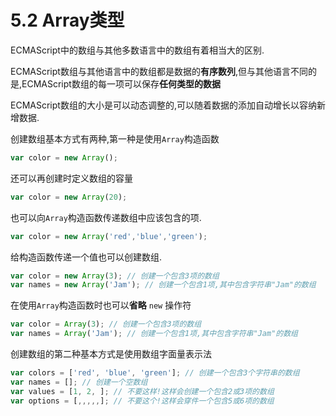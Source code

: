 # 5.2 Array类型

ECMAScript中的数组与其他多数语言中的数组有着相当大的区别.

ECMAScript数组与其他语言中的数组都是数据的**有序数列**,但与其他语言不同的是,ECMAScript数组的每一项可以保存**任何类型的数据**

ECMAScript数组的大小是可以动态调整的,可以随着数据的添加自动增长以容纳新增数据.

创建数组基本方式有两种,第一种是使用`Array`构造函数

``` js .line-numbers
var color = new Array();
```

还可以再创建时定义数组的容量

``` js .line-numbers
var color = new Array(20);
```

也可以向`Array`构造函数传递数组中应该包含的项.

``` js .line-numbers
var color = new Array('red','blue','green');
```

给构造函数传递一个值也可以创建数组.

``` js .line-numbers
var color = new Array(3); // 创建一个包含3项的数组
var names = new Array('Jam'); // 创建一个包含1项,其中包含字符串"Jam"的数组
```

在使用`Array`构造函数时也可以**省略** `new` 操作符

``` js .line-numbers
var color = Array(3); // 创建一个包含3项的数组
var names = Array('Jam'); // 创建一个包含1项,其中包含字符串"Jam"的数组
```

创建数组的第二种基本方式是使用数组字面量表示法

``` js .line-numbers
var colors = ['red', 'blue', 'green']; // 创建一个包含3个字符串的数组
var names = []; // 创建一个空数组
var values = [1, 2, ]; // 不要这样!这样会创建一个包含2或3项的数组
var options = [,,,,,]; // 不要这个!这样会穿件一个包含5或6项的数组
```



